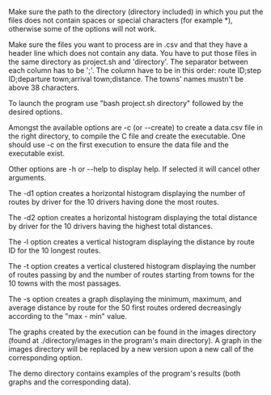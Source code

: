 Make sure the path to the directory (directory included) in which you put the files does not contain spaces or special characters (for example *), otherwise some of the options will not work.

Make sure the files you want to process are in .csv and that they have a header line which does not contain any data. You have to put those files in the same directory as project.sh and 'directory'. The separator between each column has to be ';'. The column have to be in this order: route ID;step ID;departure town;arrival town;distance.
The towns' names mustn't be above 38 characters.

To launch the program use "bash project.sh directory" followed by the desired options.

Amongst the available options are -c (or --create) to create a data.csv file in the right directory, to compile the C file and create the executable. One should use -c on the first execution to ensure the data file and the executable exist.

Other options are -h or --help to display help. If selected it will cancel other arguments. 

The -d1 option creates a horizontal histogram displaying the number of routes by driver for the 10 drivers having done the most routes.

The -d2 option creates a horizontal histogram displaying the total distance by driver for the 10 drivers having the highest total distances.

The -l option creates a vertical histogram displaying the distance by route ID for the 10 longest routes.

The -t option creates a vertical clustered histogram displaying the number of routes passing by and the number of routes starting from towns for the 10 towns with the most passages.

The -s option creates a graph displaying the minimum, maximum, and average distance by route for the 50 first routes ordered decreasingly according to the "max - min" value.

The graphs created by the execution can be found in the images directory (found at ./directory/images in the program's main directory). 
A graph in the images directory will be replaced by a new version upon a new call of the corresponding option.

The demo directory contains examples of the program's results (both graphs and the corresponding data).
